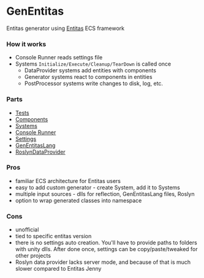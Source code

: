 # GenEntitas
Entitas generator using [Entitas](https://github.com/sschmid/Entitas-CSharp) ECS framework

### How it works
  - Console Runner reads settings file
  - Systems `Initialize/Execute/Cleanup/TearDown` is called once
    - DataProvider systems add entities with components
    - Generator systems react to components in entities
    - PostProcessor systems write changes to disk, log, etc.

### Parts
  - [Tests](./Tests)
  - [Components](./GenEntitas.Core.Components)
  - [Systems](./GenEntitas.Core.Systems)
  - [Console Runner](./GenEntitas.Runner.Console)
  - [Settings](GenEntitas.Core.Settings.Parser)
  - [GenEntitasLang](./GenEntitas.DataProvider.GenEntitasLang.Parser)
  - [RoslynDataProvider](./GenEntitas.DataProvider.Roslyn.Systems)


### Pros
  - familiar ECS architecture for Entitas users
  - easy to add custom generator - create System, add it to Systems
  - multiple input sources - dlls for reflection, GenEntitasLang files, Roslyn
  - option to wrap generated classes into namespace

### Cons
  - unofficial
  - tied to specific entitas version
  - there is no settings auto creation. You'll have to provide paths to folders with unity dlls. After done once, settings can be copy/paste/tweaked for other projects
  - Roslyn data provider lacks server mode, and because of that is much slower compared to Entitas Jenny
